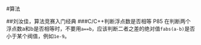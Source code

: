 #算法


##刘汝佳，算法竞赛入门经典
###C/C++判断浮点数是否相等
P85 在判断两个浮点数a和b是否相等时，不要用`a==b`，应该判断二者之差的绝对值`fabs(a-b)`是否小于某个阀值，例如`1e-9`。
